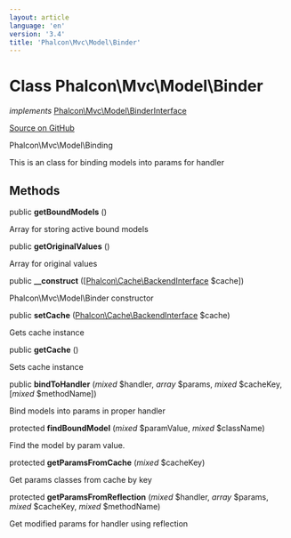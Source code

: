 ```yaml
---
layout: article
language: 'en'
version: '3.4'
title: 'Phalcon\Mvc\Model\Binder'
---
```

# Class **Phalcon\Mvc\Model\Binder**

*implements* [Phalcon\Mvc\Model\BinderInterface](/3.4/en/api/Phalcon_Mvc_Model_BinderInterface)

<a href="https://github.com/phalcon/cphalcon/tree/v3.4.0/phalcon/mvc/model/binder.zep" class="btn btn-default btn-sm">Source on GitHub</a>

Phalcon\Mvc\Model\Binding

This is an class for binding models into params for handler


## Methods
public  **getBoundModels** ()

Array for storing active bound models



public  **getOriginalValues** ()

Array for original values



public  **__construct** ([[Phalcon\Cache\BackendInterface](/3.4/en/api/Phalcon_Cache_BackendInterface) $cache])

Phalcon\Mvc\Model\Binder constructor



public  **setCache** ([Phalcon\Cache\BackendInterface](/3.4/en/api/Phalcon_Cache_BackendInterface) $cache)

Gets cache instance



public  **getCache** ()

Sets cache instance



public  **bindToHandler** (*mixed* $handler, *array* $params, *mixed* $cacheKey, [*mixed* $methodName])

Bind models into params in proper handler



protected  **findBoundModel** (*mixed* $paramValue, *mixed* $className)

Find the model by param value.



protected  **getParamsFromCache** (*mixed* $cacheKey)

Get params classes from cache by key



protected  **getParamsFromReflection** (*mixed* $handler, *array* $params, *mixed* $cacheKey, *mixed* $methodName)

Get modified params for handler using reflection



